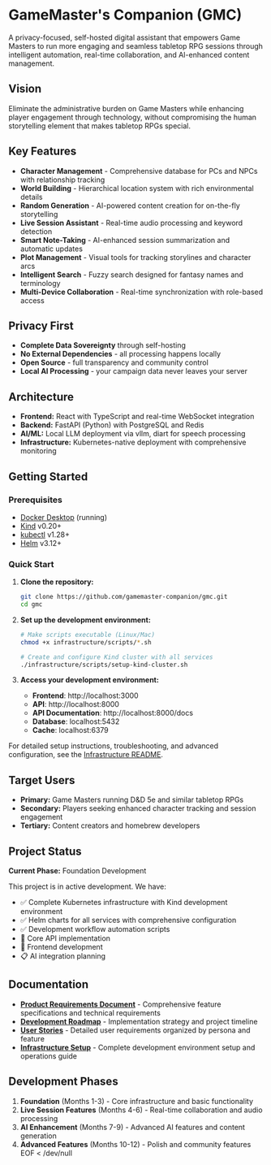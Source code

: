 # GameMaster's Companion (GMC)

A privacy-focused, self-hosted digital assistant that empowers Game Masters to run more engaging and seamless tabletop RPG sessions through intelligent automation, real-time collaboration, and AI-enhanced content management.

## Vision

Eliminate the administrative burden on Game Masters while enhancing player engagement through technology, without compromising the human storytelling element that makes tabletop RPGs special.

## Key Features

- **Character Management** - Comprehensive database for PCs and NPCs with relationship tracking
- **World Building** - Hierarchical location system with rich environmental details
- **Random Generation** - AI-powered content creation for on-the-fly storytelling
- **Live Session Assistant** - Real-time audio processing and keyword detection
- **Smart Note-Taking** - AI-enhanced session summarization and automatic updates
- **Plot Management** - Visual tools for tracking storylines and character arcs
- **Intelligent Search** - Fuzzy search designed for fantasy names and terminology
- **Multi-Device Collaboration** - Real-time synchronization with role-based access

## Privacy First

- **Complete Data Sovereignty** through self-hosting
- **No External Dependencies** - all processing happens locally
- **Open Source** - full transparency and community control
- **Local AI Processing** - your campaign data never leaves your server

## Architecture

- **Frontend:** React with TypeScript and real-time WebSocket integration
- **Backend:** FastAPI (Python) with PostgreSQL and Redis
- **AI/ML:** Local LLM deployment via vllm, diart for speech processing
- **Infrastructure:** Kubernetes-native deployment with comprehensive monitoring

## Getting Started

### Prerequisites

- [Docker Desktop](https://www.docker.com/products/docker-desktop/) (running)
- [Kind](https://kind.sigs.k8s.io/docs/user/quick-start/#installation) v0.20+
- [kubectl](https://kubernetes.io/docs/tasks/tools/#kubectl) v1.28+
- [Helm](https://helm.sh/docs/intro/install/) v3.12+

### Quick Start

1. **Clone the repository:**
   ```bash
   git clone https://github.com/gamemaster-companion/gmc.git
   cd gmc
   ```

2. **Set up the development environment:**
   ```bash
   # Make scripts executable (Linux/Mac)
   chmod +x infrastructure/scripts/*.sh
   
   # Create and configure Kind cluster with all services
   ./infrastructure/scripts/setup-kind-cluster.sh
   ```

3. **Access your development environment:**
   - **Frontend**: http://localhost:3000
   - **API**: http://localhost:8000
   - **API Documentation**: http://localhost:8000/docs
   - **Database**: localhost:5432
   - **Cache**: localhost:6379

For detailed setup instructions, troubleshooting, and advanced configuration, see the [Infrastructure README](infrastructure/README.md).

## Target Users

- **Primary:** Game Masters running D&D 5e and similar tabletop RPGs
- **Secondary:** Players seeking enhanced character tracking and session engagement
- **Tertiary:** Content creators and homebrew developers

## Project Status

**Current Phase:** Foundation Development

This project is in active development. We have:
- ✅ Complete Kubernetes infrastructure with Kind development environment
- ✅ Helm charts for all services with comprehensive configuration
- ✅ Development workflow automation scripts
- 🚧 Core API implementation
- 🚧 Frontend development
- 📋 AI integration planning

## Documentation

- [**Product Requirements Document**](PRD.md) - Comprehensive feature specifications and technical requirements
- [**Development Roadmap**](ROADMAP.md) - Implementation strategy and project timeline
- [**User Stories**](USERSTORIES.md) - Detailed user requirements organized by persona and feature
- [**Infrastructure Setup**](infrastructure/README.md) - Complete development environment setup and operations guide

## Development Phases

1. **Foundation** (Months 1-3) - Core infrastructure and basic functionality
2. **Live Session Features** (Months 4-6) - Real-time collaboration and audio processing
3. **AI Enhancement** (Months 7-9) - Advanced AI features and content generation
4. **Advanced Features** (Months 10-12) - Polish and community features
EOF < /dev/null
